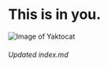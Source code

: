 # This is in you.

![Image of Yaktocat](https://octodex.github.com/images/yaktocat.png)


















###### Updated index.md
